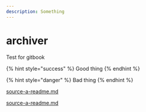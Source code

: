 ```yaml
---
description: Something
---
```


# archiver

Test for gitbook



{% hint style="success" %}
Good thing
{% endhint %}

{% hint style="danger" %}
Bad thing
{% endhint %}

[source-a-readme.md](/../../tree/master/.gitbook/assets/alyne-wiki.md)

[source-a-readme.md](/../../.gitbook/assets/alyne-wiki.md)

